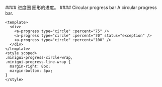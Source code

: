 <cn>
#### 进度圈
圈形的进度。
</cn>

<us>
#### Circular progress bar
A circular progress bar.
</us>

```vue
<template>
  <div>
    <a-progress type="circle" :percent="75" />
    <a-progress type="circle" :percent="70" status="exception" />
    <a-progress type="circle" :percent="100" />
  </div>
</template>
<style scoped>
.minigui-progress-circle-wrap,
.minigui-progress-line-wrap {
  margin-right: 8px;
  margin-bottom: 5px;
}
</style>
```
